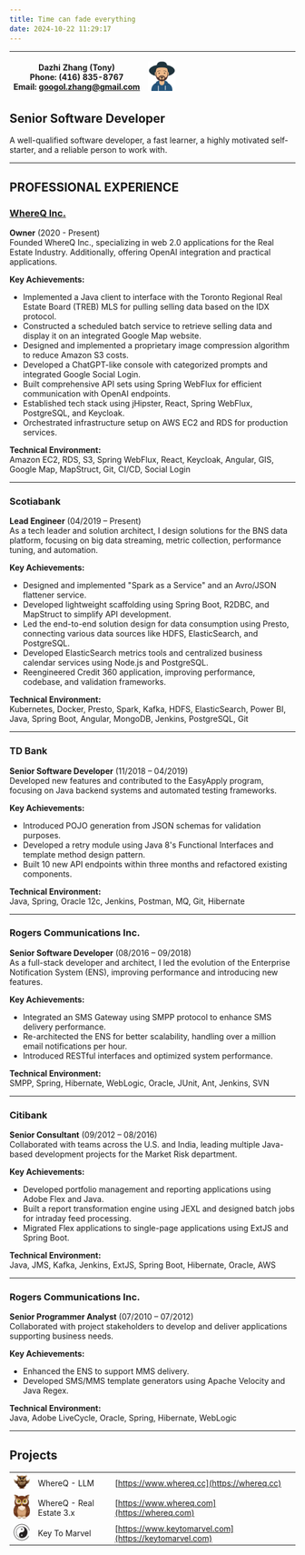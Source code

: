 ```yaml
---
title: Time can fade everything
date: 2024-10-22 11:29:17
---
```

<style>
table {
    border-collapse: collapse;
}
table, th, td {
   border: none;
}
blockquote {
    border-left: none;
    padding-left: 10px;
}
</style>

--------------------------------------------------------------------------------------------------------------------------------------------------------------

| Dazhi Zhang (Tony) <br/> **Phone:** (416) 835-8767 <br/> **Email:** googol.zhang@gmail.com | <img src="../images/pod/bacon-with-hat-transparent-bg.png" width="49"/> |
| -------------------------------------------------------------------------------------------| ------------------------------------------------------------------------|

## Senior Software Developer

A well-qualified software developer, a fast learner, a highly motivated self-starter, and a reliable person to work with.

---

## PROFESSIONAL EXPERIENCE

### [WhereQ Inc.](https://www.whereq.com)  
**Owner** (2020 - Present)  
Founded WhereQ Inc., specializing in web 2.0 applications for the Real Estate Industry. Additionally, offering OpenAI integration and practical applications.

**Key Achievements:**
- Implemented a Java client to interface with the Toronto Regional Real Estate Board (TREB) MLS for pulling selling data based on the IDX protocol.
- Constructed a scheduled batch service to retrieve selling data and display it on an integrated Google Map website.
- Designed and implemented a proprietary image compression algorithm to reduce Amazon S3 costs.
- Developed a ChatGPT-like console with categorized prompts and integrated Google Social Login.
- Built comprehensive API sets using Spring WebFlux for efficient communication with OpenAI endpoints.
- Established tech stack using jHipster, React, Spring WebFlux, PostgreSQL, and Keycloak.
- Orchestrated infrastructure setup on AWS EC2 and RDS for production services.

**Technical Environment:**  
Amazon EC2, RDS, S3, Spring WebFlux, React, Keycloak, Angular, GIS, Google Map, MapStruct, Git, CI/CD, Social Login

---

### Scotiabank  
**Lead Engineer** (04/2019 – Present)  
As a tech leader and solution architect, I design solutions for the BNS data platform, focusing on big data streaming, metric collection, performance tuning, and automation.

**Key Achievements:**
- Designed and implemented "Spark as a Service" and an Avro/JSON flattener service.
- Developed lightweight scaffolding using Spring Boot, R2DBC, and MapStruct to simplify API development.
- Led the end-to-end solution design for data consumption using Presto, connecting various data sources like HDFS, ElasticSearch, and PostgreSQL.
- Developed ElasticSearch metrics tools and centralized business calendar services using Node.js and PostgreSQL.
- Reengineered Credit 360 application, improving performance, codebase, and validation frameworks.

**Technical Environment:**  
Kubernetes, Docker, Presto, Spark, Kafka, HDFS, ElasticSearch, Power BI, Java, Spring Boot, Angular, MongoDB, Jenkins, PostgreSQL, Git

---

### TD Bank  
**Senior Software Developer** (11/2018 – 04/2019)  
Developed new features and contributed to the EasyApply program, focusing on Java backend systems and automated testing frameworks.

**Key Achievements:**
- Introduced POJO generation from JSON schemas for validation purposes.
- Developed a retry module using Java 8's Functional Interfaces and template method design pattern.
- Built 10 new API endpoints within three months and refactored existing components.

**Technical Environment:**  
Java, Spring, Oracle 12c, Jenkins, Postman, MQ, Git, Hibernate

---

### Rogers Communications Inc.  
**Senior Software Developer** (08/2016 – 09/2018)  
As a full-stack developer and architect, I led the evolution of the Enterprise Notification System (ENS), improving performance and introducing new features.

**Key Achievements:**
- Integrated an SMS Gateway using SMPP protocol to enhance SMS delivery performance.
- Re-architected the ENS for better scalability, handling over a million email notifications per hour.
- Introduced RESTful interfaces and optimized system performance.

**Technical Environment:**  
SMPP, Spring, Hibernate, WebLogic, Oracle, JUnit, Ant, Jenkins, SVN

---

### Citibank  
**Senior Consultant** (09/2012 – 08/2016)  
Collaborated with teams across the U.S. and India, leading multiple Java-based development projects for the Market Risk department.

**Key Achievements:**
- Developed portfolio management and reporting applications using Adobe Flex and Java.
- Built a report transformation engine using JEXL and designed batch jobs for intraday feed processing.
- Migrated Flex applications to single-page applications using ExtJS and Spring Boot.

**Technical Environment:**  
Java, JMS, Kafka, Jenkins, ExtJS, Spring Boot, Hibernate, Oracle, AWS

---

### Rogers Communications Inc.  
**Senior Programmer Analyst** (07/2010 – 07/2012)  
Collaborated with project stakeholders to develop and deliver applications supporting business needs.

**Key Achievements:**
- Enhanced the ENS to support MMS delivery.
- Developed SMS/MMS template generators using Apache Velocity and Java Regex.

**Technical Environment:**  
Java, Adobe LiveCycle, Oracle, Spring, Hibernate, WebLogic

---

## Projects
| | | |
|---------------------------------------------------------------------------|-|-|
| <img src="../images/logo/whereq-cc.png" width="49"/>                       | WhereQ - LLM | [https://www.whereq.cc](https://whereq.cc) |
| <img src="../images/logo/whereq-com.png" width="49"/>                       | WhereQ - Real Estate 3.x | [https://www.whereq.com](https://whereq.com) |
| <img src="../images/logo/key-to-marvel.png" width="49"/>                       | Key To Marvel | [https://www.keytomarvel.com](https://keytomarvel.com) |